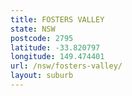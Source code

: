 ```yaml
---
title: FOSTERS VALLEY
state: NSW
postcode: 2795
latitude: -33.820797
longitude: 149.474401
url: /nsw/fosters-valley/
layout: suburb
---
```

